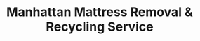 ---
layout: location.njk
title: "Manhattan Mattress Removal & Recycling Service"
description: "Manhattan mattress recycling with 1M+ mattresses recycled nationwide. Next-day pickup  100% recycling guaranteed. Serving Kansas State University community with academic calendar logistics."
permalink: /mattress-removal/kansas/manhattan/
city: Manhattan
state: Kansas
stateAbbreviation: KS
stateSlug: kansas
tier: 2
coordinates:
  lat: 39.1836
  lng: -96.5717
pricing:
  startingPrice: 125
  single: 125
  queen: 155
  king: 180
  boxSpring: 30
neighborhoods:
  - name: Aggieville Historic District
    zipCodes: [66502]
  - name: College Heights
    zipCodes: [66502]
  - name: Claflin Road Area
    zipCodes: [66502]
  - name: University Gardens
    zipCodes: [66506]
  - name: Heritage Ridge
    zipCodes: [66503]
  - name: Westchester Park
    zipCodes: [66503]
  - name: Pebblebrook
    zipCodes: [66503]
  - name: Bluemont Hill
    zipCodes: [66503]
  - name: Northview
    zipCodes: [66503]
  - name: Westloop
    zipCodes: [66503]
  - name: Downtown Poyntz Avenue
    zipCodes: [66502]
  - name: Fairmont Area
    zipCodes: [66503]
  - name: Northeast Community
    zipCodes: [66503]
  - name: East Manhattan
    zipCodes: [66502]
  - name: Scenic Drive Area
    zipCodes: [66503]
  - name: Houston Street Historic
    zipCodes: [66502]
  - name: Pierre Street Residential
    zipCodes: [66502]
  - name: West Park Area
    zipCodes: [66503]
  - name: Candlewood
    zipCodes: [66503]
  - name: Wolf House Historic District
    zipCodes: [66502]
zipCodes: [66502, 66503, 66506]
recyclingPartners:
  - Riley County Waste Management
  - Howie's Recycling & Trash Service
  - WM Manhattan Service
localRegulations: "Riley County requires mattress disposal through licensed haulers with transfer station access during business hours only. Academic calendar creates high-volume periods requiring advance scheduling during K-State move-in/move-out seasons, with apartment complex dumpster restrictions during student housing transitions."
nearbyCities:
  - name: Topeka
    slug: topeka
    distance: 55
    isSuburb: false
  - name: Kansas City
    slug: kansas-city
    distance: 120
    isSuburb: false
  - name: Wichita
    slug: wichita
    distance: 130
    isSuburb: false
  - name: Lawrence
    slug: lawrence
    distance: 65
    isSuburb: false
reviews:
  count: 287
  featured:
    - text: "Moving out of my Aggieville apartment after graduation and totally forgot about the mattress until last minute. Called these guys Wednesday night and they had it gone Thursday morning before my lease ended. Saved me from losing my deposit!"
      author: "Taylor S."
      neighborhood: "Aggieville Historic District"
    - text: "K-State employee here - had old guest mattresses taking up space in my Heritage Ridge place. Really easy process and they worked around my teaching schedule. Much better than trying to haul them to the transfer station myself."
      author: "Professor Davis"
      neighborhood: "Heritage Ridge"
    - text: "Study abroad program ended early and I needed everything gone from my College Heights apartment ASAP. These guys understood the rush and got it handled super quick. Definitely saved the day when I was already stressed about moving back home."
      author: "Alex M."
      neighborhood: "College Heights"
faqs:
  - question: "Do you really recycle every mattress you pick up in Manhattan?"
    answer: "Absolutely! We've recycled over 1 million mattresses nationwide with 100% recycling rate over 13+ years. Every Manhattan mattress is processed through certified facilities - springs become construction materials, foam becomes carpet padding, and fabrics enter textile recycling streams."
  - question: "How quickly can you pick up from Manhattan neighborhoods?"
    answer: "Next-day service is standard throughout Manhattan, from Aggieville student areas to Heritage Ridge family neighborhoods and Pebblebrook residential developments. We coordinate efficiently around Kansas State University's academic calendar and student housing transitions."
  - question: "Can you handle Manhattan's academic calendar scheduling needs?"
    answer: "Yes, our 13+ years serving college communities means we understand semester move-outs, summer housing transitions, and graduation rushes. We increase capacity during K-State's peak periods in August and January, plus coordinate with student housing management for efficient service."
  - question: "What's included in Manhattan's $125 starting price?"
    answer: "Complete service including pickup, Riley County-compliant disposal, transportation, and guaranteed 100% recycling. Additional charges apply for stairs ($10/flight) or carries over 75 feet. No landfill waste ever."
  - question: "Do you work with K-State student housing and academic schedules?"
    answer: "Absolutely! We understand Manhattan's university community including Kansas State academic calendar, student housing lease transitions, and graduation timeline pressures. Our 13+ years experience includes flexible scheduling around finals weeks, move-out deadlines, and apartment complex requirements."
  - question: "How does your service differ from Riley County's transfer station?"
    answer: "Unlike the transfer station's business-hours-only access and DIY hauling requirements, our specialized service offers convenient pickup with predictable pricing and guaranteed 100% recycling - no need to rent trucks, navigate transfer station hours, or worry about load securing regulations."
  - question: "Are you licensed for Riley County mattress disposal and recycling?"
    answer: "Yes, we're fully licensed Riley County haulers working with approved facilities. Unlike basic disposal services that may use local transfer stations, we ensure every mattress reaches certified recycling facilities, supporting Manhattan's university community environmental values with our proven 1+ million mattress recycling track record."
  - question: "Can you coordinate with apartment complexes and student housing management?"
    answer: "Yes! Our college town experience includes coordination with student housing managers, apartment complex dumpster policies, and lease transition schedules. We understand move-out restrictions and can batch pickups during high-volume periods to work efficiently with property management throughout Manhattan's rental community."
schema:
  "@context": "https://schema.org"
  "@type": "LocalBusiness"
  "name": "A Bedder World Manhattan"
  "address":
    "@type": "PostalAddress"
    "addressLocality": "Manhattan"
    "addressRegion": "Kansas"
    "addressCountry": "US"
  "geo":
    "@type": "GeoCoordinates"
    "latitude": 39.1836
    "longitude": -96.5717
  "telephone": "720-263-6094"
  "priceRange": "$125-$180"
  "serviceArea": "Manhattan, Kansas"
  "aggregateRating":
    "@type": "AggregateRating"
    "ratingValue": "4.9"
    "reviewCount": "287"
pageContent:
  heroDescription: "Manhattan mattress recycling with over 1 million mattresses recycled nationwide. Next-day pickup throughout The Little Apple from K-State campus areas to family neighborhoods with academic calendar-focused scheduling."
  aboutService: |
    <p>We provide next-day mattress pickup throughout Manhattan with scheduling built around university life - whether you're facing semester move-out deadlines, dealing with student housing transitions, or need quick service around K-State's academic calendar. Our team handles everything from Aggieville apartment complexes to family neighborhoods, making mattress removal simple for Kansas's premier college town.</p>
    
    <p>From College Heights student housing to Heritage Ridge family areas, we've served over 1,400 Manhattan customers who needed reliable mattress removal without the transfer station hassle. Whether it's clearing student apartments between semesters, helping university employees upgrade home setups, or assisting families during academic year relocations, we coordinate pickup timing around this college community's unique scheduling demands and housing turnover patterns.</p>
    
    <p>Every mattress we collect gets 100% recycled through certified facilities - never dumped in Riley County transfer stations. Springs become construction materials, foam transforms into carpet padding, and fabric enters textile recycling. It's environmental responsibility that matches K-State's sustainability values, backed by our 1+ million mattress recycling milestone nationwide.</p>
  serviceAreasIntro: "From Manhattan's historic Aggieville district to Kansas State University campus areas and established family neighborhoods throughout The Little Apple, our service network covers all residential areas:"
  regulationsCompliance: "Operating within Riley County's licensed hauler framework, we coordinate with transfer station requirements and student housing management policies for bulk item removal. Unlike Riley County transfer station's business-hours-only access and DIY requirements, our service offers convenient pickup with predictable pricing and guaranteed 100% recycling through certified facilities - no need for truck rental, transfer station navigation, or load securing compliance."
  environmentalImpact: |
    <p>College town mattress waste from student housing turnovers, academic year relocations, and university community upgrades generates substantial disposal needs, yet our recycling-first approach eliminates all Manhattan mattresses from landfill disposal. Contributing to our 1+ million mattresses recycled nationwide over 13+ years, every Manhattan pickup advances environmental protection through comprehensive materials recovery supporting Kansas State's sustainability initiatives and university community environmental responsibility.</p>
    
    <p>Regional partnerships process Manhattan mattresses into productive materials - steel springs become construction components supporting campus development projects, memory foam transforms into carpet underlay for university facilities, and fabric elements enter textile recycling streams. This approach aligns with K-State's agricultural and veterinary sustainability values while supporting Riley County environmental initiatives and responsible college town waste management that matches Manhattan's role as Kansas premier university community.</p>
    
    <p>Students, faculty, and families throughout Manhattan neighborhoods benefit from mattress disposal that keeps materials in productive circulation rather than occupying transfer station capacity. Our environmental responsibility supports the community's academic excellence goals and university leadership while contributing to sustainable practices that honor Manhattan's position as Kansas distinguished college town and agricultural research center.</p>
  howItWorksScheduling: "Appointment scheduling accommodates Manhattan's academic calendar - coordinating around Kansas State University semester schedules, student housing lease transitions, graduation deadlines, and summer session changes while respecting both university community timelines and family scheduling needs throughout The Little Apple college town."
  howItWorksService: "Our experienced team navigates Manhattan's college town landscape with expertise - from Aggieville's historic entertainment district to campus-adjacent student housing complexes and family neighborhoods throughout Riley County's distinguished university community and agricultural center."
  howItWorksDisposal: "Every Manhattan mattress contributes to our 1+ million recycling achievement through comprehensive materials separation processes. Springs, foam, and fabrics undergo certified facility processing, transforming college community waste into productive new materials rather than transfer station burden - supporting Manhattan's academic excellence goals and nationwide sustainability advancement through responsible university town stewardship."
  sidebarStats:
    mattressesRemoved: "1,426"
---